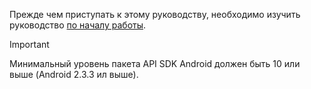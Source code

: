 Прежде чем приступать к этому руководству, необходимо изучить руководство [по началу работы](../articles/mobile-engagement/mobile-engagement-android-get-started.md).

> [!IMPORTANT]
> Минимальный уровень пакета API SDK Android должен быть 10 или выше (Android 2.3.3 ил выше).
> 
> 

